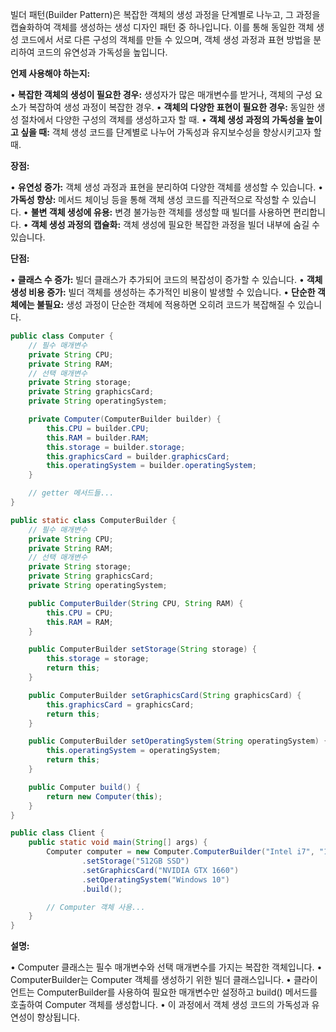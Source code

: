 빌더 패턴(Builder Pattern)은 복잡한 객체의 생성 과정을 단계별로 나누고, 그 과정을 캡슐화하여 객체를 생성하는 생성 디자인 패턴 중 하나입니다. 이를 통해 동일한 객체 생성 코드에서 서로 다른 구성의 객체를 만들 수 있으며, 객체 생성 과정과 표현 방법을 분리하여 코드의 유연성과 가독성을 높입니다.

**언제 사용해야 하는지:**

• **복잡한 객체의 생성이 필요한 경우:** 생성자가 많은 매개변수를 받거나, 객체의 구성 요소가 복잡하여 생성 과정이 복잡한 경우.
• **객체의 다양한 표현이 필요한 경우:** 동일한 생성 절차에서 다양한 구성의 객체를 생성하고자 할 때.
• **객체 생성 과정의 가독성을 높이고 싶을 때:** 객체 생성 코드를 단계별로 나누어 가독성과 유지보수성을 향상시키고자 할 때.


**장점:**

• **유연성 증가:** 객체 생성 과정과 표현을 분리하여 다양한 객체를 생성할 수 있습니다.
• **가독성 향상:** 메서드 체이닝 등을 통해 객체 생성 코드를 직관적으로 작성할 수 있습니다.
• **불변 객체 생성에 유용:** 변경 불가능한 객체를 생성할 때 빌더를 사용하면 편리합니다.
• **객체 생성 과정의 캡슐화:** 객체 생성에 필요한 복잡한 과정을 빌더 내부에 숨길 수 있습니다.


**단점:**

• **클래스 수 증가:** 빌더 클래스가 추가되어 코드의 복잡성이 증가할 수 있습니다.
• **객체 생성 비용 증가:** 빌더 객체를 생성하는 추가적인 비용이 발생할 수 있습니다.
• **단순한 객체에는 불필요:** 생성 과정이 단순한 객체에 적용하면 오히려 코드가 복잡해질 수 있습니다.

```java
public class Computer {
    // 필수 매개변수
    private String CPU;
    private String RAM;
    // 선택 매개변수
    private String storage;
    private String graphicsCard;
    private String operatingSystem;

    private Computer(ComputerBuilder builder) {
        this.CPU = builder.CPU;
        this.RAM = builder.RAM;
        this.storage = builder.storage;
        this.graphicsCard = builder.graphicsCard;
        this.operatingSystem = builder.operatingSystem;
    }

    // getter 메서드들...
}
```

```java
public static class ComputerBuilder {
    // 필수 매개변수
    private String CPU;
    private String RAM;
    // 선택 매개변수
    private String storage;
    private String graphicsCard;
    private String operatingSystem;

    public ComputerBuilder(String CPU, String RAM) {
        this.CPU = CPU;
        this.RAM = RAM;
    }

    public ComputerBuilder setStorage(String storage) {
        this.storage = storage;
        return this;
    }

    public ComputerBuilder setGraphicsCard(String graphicsCard) {
        this.graphicsCard = graphicsCard;
        return this;
    }

    public ComputerBuilder setOperatingSystem(String operatingSystem) {
        this.operatingSystem = operatingSystem;
        return this;
    }

    public Computer build() {
        return new Computer(this);
    }
}
```

```java
public class Client {
    public static void main(String[] args) {
        Computer computer = new Computer.ComputerBuilder("Intel i7", "16GB")
                .setStorage("512GB SSD")
                .setGraphicsCard("NVIDIA GTX 1660")
                .setOperatingSystem("Windows 10")
                .build();

        // Computer 객체 사용...
    }
}
```

**설명:**

• Computer 클래스는 필수 매개변수와 선택 매개변수를 가지는 복잡한 객체입니다.
• ComputerBuilder는 Computer 객체를 생성하기 위한 빌더 클래스입니다.
• 클라이언트는 ComputerBuilder를 사용하여 필요한 매개변수만 설정하고 build() 메서드를 호출하여 Computer 객체를 생성합니다.
• 이 과정에서 객체 생성 코드의 가독성과 유연성이 향상됩니다.

